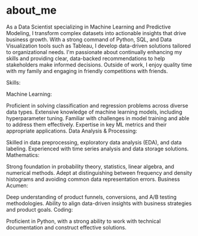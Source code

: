 # about_me

As a Data Scientist specializing in Machine Learning and Predictive Modeling, I transform complex datasets into actionable insights that drive business growth. With a strong command of Python, SQL, and Data Visualization tools such as Tableau, I develop data-driven solutions tailored to organizational needs. I'm passionate about continually enhancing my skills and providing clear, data-backed recommendations to help stakeholders make informed decisions. Outside of work, I enjoy quality time with my family and engaging in friendly competitions with friends.

Skills:

Machine Learning:

Proficient in solving classification and regression problems across diverse data types.
Extensive knowledge of machine learning models, including hyperparameter tuning.
Familiar with challenges in model training and able to address them effectively.
Expertise in key ML metrics and their appropriate applications.
Data Analysis & Processing:

Skilled in data preprocessing, exploratory data analysis (EDA), and data labeling.
Experienced with time series analysis and data storage solutions.
Mathematics:

Strong foundation in probability theory, statistics, linear algebra, and numerical methods.
Adept at distinguishing between frequency and density histograms and avoiding common data representation errors.
Business Acumen:

Deep understanding of product funnels, conversions, and A/B testing methodologies.
Ability to align data-driven insights with business strategies and product goals.
Coding:

Proficient in Python, with a strong ability to work with technical documentation and construct effective solutions.
